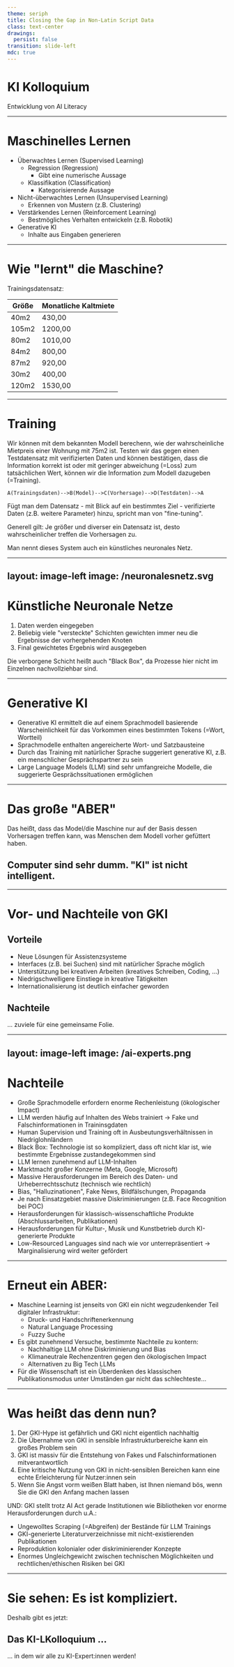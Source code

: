 ```yaml
---
theme: seriph
title: Closing the Gap in Non-Latin Script Data
class: text-center
drawings:
  persist: false
transition: slide-left
mdc: true
---
```


<style>
  strong {
    color: #B31FB8;
  }
</style>

# KI Kolloquium

Entwicklung von <span v-mark.circle.red>AI Literacy</span>

---

# Maschinelles Lernen

- Überwachtes Lernen (Supervised Learning)
  - Regression (Regression)
    - Gibt eine numerische Aussage
  - Klassifikation (Classification)
    - Kategorisierende Aussage
- Nicht-überwachtes Lernen (Unsupervised Learning)
  - Erkennen von Mustern (z.B. Clustering)
- Verstärkendes Lernen (Reinforcement Learning)
  - Bestmögliches Verhalten entwickeln (z.B. Robotik)
- Generative KI
  - Inhalte aus Eingaben generieren

---

# Wie "lernt" die Maschine?

Trainingsdatensatz:

| Größe | Monatliche Kaltmiete |
| --- | --- |
| 40m2 | 430,00 |
| 105m2 | 1200,00 |
| 80m2 | 1010,00 |
| 84m2 | 800,00 |
| 87m2 | 920,00 |
| 30m2 | 400,00 |
| 120m2 | 1530,00 |

---

# Training

Wir können mit dem bekannten Modell berechenn, wie der wahrscheinliche Mietpreis einer Wohnung mit 75m2 ist. Testen wir das gegen einen Testdatensatz mit verifizierten Daten und können bestätigen, dass die Information korrekt ist oder mit geringer abweichung (=Loss) zum tatsächlichen Wert, können wir die Information zum Modell dazugeben (=Training).

```mermaid
A(Trainingsdaten)-->B(Model)-->C(Vorhersage)-->D(Testdaten)-->A
```

Fügt man dem Datensatz - mit Blick auf ein bestimmtes Ziel - verifizierte Daten (z.B. weitere Parameter) hinzu, spricht man von "fine-tuning".

Generell gilt: Je größer und diverser ein Datensatz ist, desto wahrscheinlicher treffen die Vorhersagen zu.

Man nennt dieses System auch ein <span v-mark.circle.pink>künstliches neuronales Netz</span>.

---
layout: image-left
image: /neuronalesnetz.svg
---

# Künstliche Neuronale Netze

1. Daten werden eingegeben
2. Beliebig viele "versteckte" Schichten gewichten immer neu die Ergebnisse der vorhergehenden Knoten
3. Final gewichtetes Ergebnis wird ausgegeben

Die verborgene Schicht heißt auch <span v-mark.circle.pink>"Black Box"</span>, da Prozesse hier nicht im Einzelnen nachvollziehbar sind.

--- 

# Generative KI

- Generative KI ermittelt die auf einem Sprachmodell basierende Warscheinlichkeit für das Vorkommen eines bestimmten Tokens (=Wort, Wortteil)
- Sprachmodelle enthalten angereicherte Wort- und Satzbausteine
- Durch das Training mit natürlicher Sprache suggeriert generative KI, z.B. ein menschlicher Gesprächspartner zu sein
- Large Language Models (LLM) sind sehr umfangreiche Modelle, die suggerierte Gesprächssituationen ermöglichen

---

# Das große "ABER"

Das heißt, dass das Model/die Maschine nur auf der Basis dessen Vorhersagen treffen kann, was Menschen dem Modell vorher gefüttert haben.

## Computer sind sehr dumm. "KI" ist nicht intelligent.

--- 

# Vor- und Nachteile von GKI

## Vorteile

- Neue Lösungen für Assistenzsysteme
- Interfaces (z.B. bei Suchen) sind mit natürlicher Sprache möglich
- Unterstützung bei kreativen Arbeiten (kreatives Schreiben, Coding, ...)
- Niedrigschwelligere Einstiege in kreative Tätigkeiten
- Internationalisierung ist deutlich einfacher geworden

## Nachteile

... zuviele für eine gemeinsame Folie.

---
layout: image-left
image: /ai-experts.png
---

# Nachteile

- Große Sprachmodelle erfordern enorme Rechenleistung (ökologischer Impact)
- LLM werden häufig auf Inhalten des Webs trainiert -> Fake und Falschinformationen in Traininsgdaten
- Human Supervision und Training oft in Ausbeutungsverhältnissen in Niedriglohnländern
- Black Box: Technologie ist so kompliziert, dass oft nicht klar ist, wie bestimmte Ergebnisse zustandegekommen sind
- LLM lernen zunehmend auf LLM-Inhalten
- Marktmacht großer Konzerne (Meta, Google, Microsoft)
- Massive Herausforderungen im Bereich des Daten- und Urheberrechtsschutz (technisch wie rechtlich)
- Bias, "Halluzinationen", Fake News, Bildfälschungen, Propaganda
- Je nach Einsatzgebiet massive Diskriminierungen (z.B. Face Recognition bei POC)
- Herausforderungen für klassisch-wissenschaftliche Produkte (Abschlussarbeiten, Publikationen)
- Herausforderungen für Kultur-, Musik und Kunstbetrieb durch KI-generierte Produkte
- Low-Resourced Languages sind nach wie vor unterrepräsentiert -> Marginalisierung wird weiter gefördert

---

# Erneut ein ABER:

- Maschine Learning ist jenseits von GKI ein nicht wegzudenkender Teil digitaler Infrastruktur:
  - Druck- und Handschriftenerkennung
  - Natural Language Processing
  - Fuzzy Suche
- Es gibt zunehmend Versuche, bestimmte Nachteile zu kontern:
  - Nachhaltige LLM ohne Diskriminierung und Bias
  - Klimaneutrale Rechenzentren gegen den ökologischen Impact
  - Alternativen zu Big Tech LLMs
- Für die Wissenschaft ist ein Überdenken des klassischen Publikationsmodus unter Umständen gar nicht das schlechteste...

--- 

# Was heißt das denn nun?

1. Der GKI-Hype ist gefährlich und GKI nicht eigentlich nachhaltig
2. Die Übernahme von GKI in sensible Infrastrukturbereiche kann ein großes Problem sein
3. GKI ist massiv für die Entstehung von Fakes und Falschinformationen mitverantwortlich
4. Eine kritische Nutzung von GKI in nicht-sensiblen Bereichen kann eine echte Erleichterung für Nutzer:innen sein
5. Wenn Sie Angst vorm weißen Blatt haben, ist Ihnen niemand bös, wenn Sie die GKI den Anfang machen lassen

UND: GKI stellt trotz AI Act gerade Institutionen wie Bibliotheken vor enorme Herausforderungen durch u.A.:

- Ungewolltes Scraping (=Abgreifen) der Bestände für LLM Trainings
- GKI-generierte Literaturverzeichnisse mit nicht-existierenden Publikationen
- Reproduktion kolonialer oder diskriminierender Konzepte
- Enormes Ungleichgewicht zwischen technischen Möglichkeiten und rechtlichen/ethischen Risiken bei GKI

---

# Sie sehen: Es ist kompliziert.

Deshalb gibt es jetzt:

## <span v-mark.circle.pink>Das KI-LKolloquium</span> ...

... in dem wir alle zu KI-Expert:innen werden!